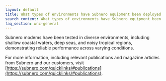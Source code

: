 ```yaml
---
layout: default
title: What types of environments have Subnero equipment been deployed and tested in?
search_content: What types of environments have Subnero equipment been deployed and tested in?
faq_section: wnc-general
---
```


Subnero modems have been tested in diverse environments, including shallow coastal waters, deep seas, and noisy tropical regions, demonstrating reliable performance across varying conditions.

For more information, including relevant publications and magazine articles from Subnero and our customers, visit [https://subnero.com/quicklinks/#publications](https://subnero.com/quicklinks/#publications).
